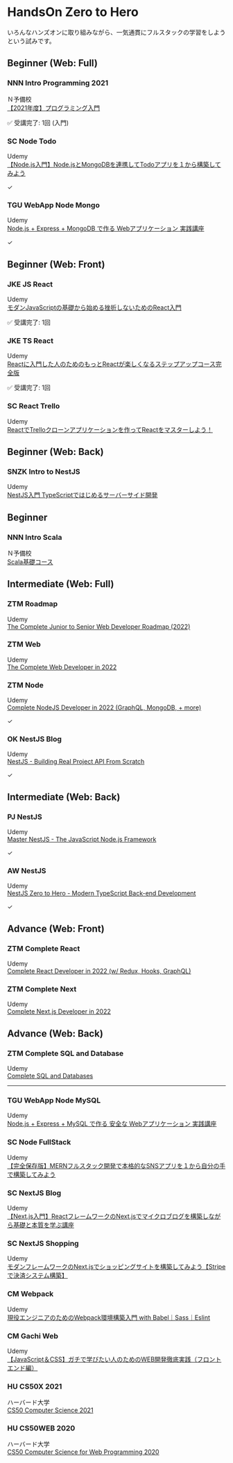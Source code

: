 # HandsOn Zero to Hero

いろんなハンズオンに取り組みながら、一気通貫にフルスタックの学習をしようという試みです。  


## Beginner (Web: Full)


### NNN Intro Programming 2021

Ｎ予備校  
[【2021年度】プログラミング入門](./NNN_Intro_Node_2021/)  

✅ 受講完了: 1回 (入門)  


### SC Node Todo

Udemy  
[【Node.js入門】Node.jsとMongoDBを連携してTodoアプリを１から構築してみよう](./SC_Node_Todo/)  

✓  


### TGU WebApp Node Mongo

Udemy  
[Node.js + Express + MongoDB で作る Webアプリケーション 実践講座](./TGU_WebApp_Node_Mongo/)  

✓  


## Beginner (Web: Front)


### JKE JS React

Udemy  
[モダンJavaScriptの基礎から始める挫折しないためのReact入門](./JKE_JS_React/)  

✅ 受講完了: 1回  


### JKE TS React

Udemy  
[Reactに入門した人のためのもっとReactが楽しくなるステップアップコース完全版](./JKE_TS_React/)  

✅ 受講完了: 1回  


### SC React Trello

Udemy  
[ReactでTrelloクローンアプリケーションを作ってReactをマスターしよう！](./SC_React_Trello/)  


## Beginner (Web: Back)


### SNZK Intro to NestJS

Udemy  
[NestJS入門 TypeScriptではじめるサーバーサイド開発](./SNZK_Intro_to_NestJS/)  


## Beginner


### NNN Intro Scala

Ｎ予備校  
[Scala基礎コース](./NNN_Intro_Scala/)  


## Intermediate (Web: Full)


### ZTM Roadmap

Udemy  
[The Complete Junior to Senior Web Developer Roadmap (2022)](./ZTM_Roadmap/)  


### ZTM Web

Udemy  
[The Complete Web Developer in 2022](./ZTM_Web/)  


### ZTM Node

Udemy  
[Complete NodeJS Developer in 2022 (GraphQL, MongoDB, + more)](./ZTM_Comp_Node/)  

✓  


### OK NestJS Blog

Udemy  
[NestJS - Building Real Project API From Scratch](./OK_NestJS_Blog/)  

✓  


## Intermediate (Web: Back)


### PJ NestJS

Udemy  
[Master NestJS - The JavaScript Node.js Framework](./PJ_NestJS/)  

✓  


### AW NestJS

Udemy  
[NestJS Zero to Hero - Modern TypeScript Back-end Development](./AW_NestJS/)  

✓  


## Advance (Web: Front)


### ZTM Complete React

Udemy  
[Complete React Developer in 2022 (w/ Redux, Hooks, GraphQL)](./ZTM_React/)  


### ZTM Complete Next

Udemy  
[Complete Next.js Developer in 2022](./ZTM_Next/)  


## Advance (Web: Back)


### ZTM Complete SQL and Database

Udemy  
[Complete SQL and Databases](./ZTM_SQL_DB/)  


---


### TGU WebApp Node MySQL

Udemy  
[Node.js + Express + MySQL で作る 安全な Webアプリケーション 実践講座](./TGU_WebApp_Node_MySQL/)  


### SC Node FullStack

Udemy  
[【完全保存版】MERNフルスタック開発で本格的なSNSアプリを１から自分の手で構築してみよう](./SC_Node_FullStack/)  


### SC NextJS Blog

Udemy  
[【Next.js入門】ReactフレームワークのNext.jsでマイクロブログを構築しながら基礎と本質を学ぶ講座](./SC_NextJS_Blog/)  


### SC NextJS Shopping

Udemy  
[モダンフレームワークのNext.jsでショッピングサイトを構築してみよう【Stripeで決済システム構築】](./SC_NextJS_Shopping/)  


### CM Webpack

Udemy  
[現役エンジニアのためのWebpack環境構築入門 with Babel｜Sass｜Eslint](./CM_Webpack/)  


### CM Gachi Web

Udemy  
[【JavaScript＆CSS】ガチで学びたい人のためのWEB開発徹底実践（フロントエンド編）](./CM_Gachi_Web/)  


### HU CS50X 2021

ハーバード大学  
[CS50 Computer Science 2021](./HU_CS50X_2021/)  


### HU CS50WEB 2020

ハーバード大学  
[CS50 Computer Science for Web Programming 2020](./HU_CS50WEB_2020/)  

